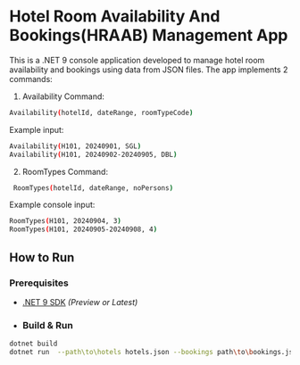 
# Hotel Room Availability And Bookings(HRAAB) Management App

This is a .NET 9 console application developed to manage hotel room availability and bookings using data from JSON files.
The app implements 2 commands:
1. Availability Command: 
 ```bash
Availability(hotelId, dateRange, roomTypeCode)
```

Example input: 
```bash
Availability(H101, 20240901, SGL) 
Availability(H101, 20240902-20240905, DBL)    
```

2. RoomTypes Command:
```bash
 RoomTypes(hotelId, dateRange, noPersons)
```

Example console input:  
```bash
RoomTypes(H101, 20240904, 3)  
RoomTypes(H101, 20240905-20240908, 4)  
```

## How to Run

### Prerequisites

- [.NET 9 SDK](https://dotnet.microsoft.com/download/dotnet/9.0) *(Preview or Latest)*

- ### Build & Run

```bash
dotnet build
dotnet run  --path\to\hotels hotels.json --bookings path\to\bookings.json
